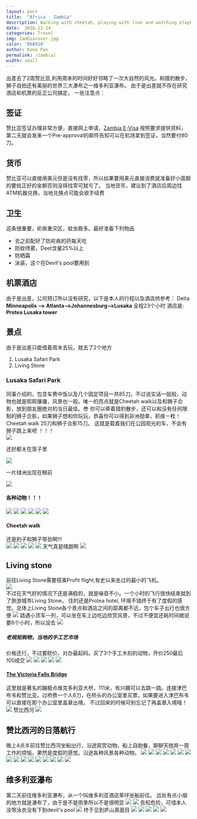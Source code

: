 ```yaml
---
layout: post
title:  "Africa - Zambia"
description: Walking with cheetah, playing with lion and watching elephents massage? This is amazing Zambia 
date:  2016-12-14 
categories: Travel
img: Zambiacover.jpg
color: 'D68910'
author: Kane Pan
permalink: /zambia/
width: small
---
```


出差去了2周赞比亚,利用周末的时间好好邻略了一次大自然的风光。和猎豹散步，狮子自拍还有美丽的世界三大瀑布之一维多利亚瀑布。
由于是出差就不存在研究酒店和机票的反正公司搞定。 一些注意点：
## 签证 
赞比亚签证办理非常方便，直接网上申请，[Zambia E-Visa](http://evisa.zambiaimmigration.gov.zm/#/) 按照要求提供资料，第二天就会发来一个Pre-approval的邮件告知可以在机场拿到签证，当然要付80刀。
## 货币
赞比亚可以直接用美元但是没有找零，所以如果要用美元直接消费就准备好小面额的要给正好的金额否则没得找零可就亏了。
当地货币，建议到了酒店后周边找ATM机器兑换，当地兑换点可能会收手续费
## 卫生
这条很重要，疟疾重灾区，蚊虫极多。最好准备下列物品
+  去之前配好了防疟疾的药每天吃
+  防蚊喷雾，Deet含量25%以上
+  防晒霜
+  泳装，这个在Devil's pool要用到
## 机票酒店
由于是出差，公司预订所以没有研究，以下是本人的行程以及酒店供参考：
Delta **Minneapolis --> Atlanta-->Johannesburg-->Lusaka** 全程23个小时
酒店是: **Protea Lusaka tower**
## 景点
由于是出差只能借着周末去玩，就去了2个地方
1. Lusaka Safari Park
2. Living Stone

### Lusaka Safari Park
同事介绍的，包含车费中饭以及几个固定项目一共85刀。不过说实话一般般，动物也就是熙熙攘攘，风景也一般。唯一的亮点就是Cheetah walk以及和狮子合影，放到朋友圈绝对的当日最佳。:sunglasses: 你可以牵着猎豹散步，还可以和没有任何限制的狮子合影，如果狮子想和你玩玩，恭喜你可以得到非洲勋章，抓痕一枚！
Cheetah walk 25刀和狮子合影15刀。
这就是载着我们在公园观光的车，不会有狮子跳上来吧 ！！！<br>
![](http://oia60e120.bkt.clouddn.com/PHJ_1599.jpg) 

还好都关在笼子里<br>

![](http://oia60e120.bkt.clouddn.com/PHJ_1609.jpg)

一片绿洲出现在眼前

![](http://oia60e120.bkt.clouddn.com/PHJ_1640.jpg) 

#### 各种动物！！！<br>
![](http://oia60e120.bkt.clouddn.com/PHJ_1617.jpg) 
![](http://oia60e120.bkt.clouddn.com/PHJ_1637.jpg) 
![](http://oia60e120.bkt.clouddn.com/PHJ_1669.jpg)
![](http://oia60e120.bkt.clouddn.com/PHJ_1699.jpg)
![](http://oia60e120.bkt.clouddn.com/PHJ_1723.jpg)
![](http://oia60e120.bkt.clouddn.com/PHJ_1731.jpg)
#### Cheetah walk
还是豹子和狮子带劲啊!!! <br>
![](http://oia60e120.bkt.clouddn.com/PHJ_1751.jpg)
![](http://oia60e120.bkt.clouddn.com/PHJ_1793.jpg)
![](http://oia60e120.bkt.clouddn.com/PHJ_2056.jpg)
![](http://oia60e120.bkt.clouddn.com/PHJ_2057.jpg)
![](http://oia60e120.bkt.clouddn.com/PHJ_2151.jpg)
天气真是晴朗啊
![](http://oia60e120.bkt.clouddn.com/PHJ_2146.jpg)

## Living stone 
前往Living Stone需要搭乘Profit flight,有史以来坐过的最小的飞机。<br>
![](http://oia60e120.bkt.clouddn.com/flight.jpg) <br>
不过在天气好的情况下还是满稳的，就是噪音不小。一个小时的飞行很快结束就到了旅游城市Living Stone， 住的还是Protea hotel, 环境不错终于有了度假的感觉。总体上Living Stone各个景点和酒店之间的距离都不远，包个车子出行也很方便
![](http://oia60e120.bkt.clouddn.com/PHJ_2206.jpg)
路遇小货车一列，可以坐在车上边吃边欣赏风景，不过不便宜还耗时间据说要6个小时，所以没去
![](http://oia60e120.bkt.clouddn.com/PHJ_2208.jpg)
##### 老规矩购物，当地的手工艺市场
价格还行，不过要砍价，对办最起码。买了3个手工木刻的动物，开价250最后100成交
![](http://oia60e120.bkt.clouddn.com/PHJ_2214.jpg)
![](http://oia60e120.bkt.clouddn.com/PHJ_2216.jpg)
![](http://oia60e120.bkt.clouddn.com/PHJ_2217.jpg)
![](http://oia60e120.bkt.clouddn.com/PHJ_2220.jpg)
![](http://oia60e120.bkt.clouddn.com/PHJ_2224.jpg)
#### [The Victoria Falls Bridge](http://www.victoriafalls-guide.net/victoria-falls-bridge.html)
这里就是著名的蹦极点维克多利亚大桥，111米，有兴趣可以去跳一跳。连接津巴布韦和赞比亚。过桥费一个人6刀，在桥头的办公室里买票，如果要进入津巴布韦可以直接在那个办公室里盖章出境。 不过回来的时候可别忘记了再盖章入境哦！
![](http://oia60e120.bkt.clouddn.com/PHJ_2237.jpg)
赞比西河
![](http://oia60e120.bkt.clouddn.com/PHJ_2239.jpg)
## 赞比西河的日落航行
晚上4点半前往赞比西河坐船出行，沿途观赏动物，船上自助餐，聊聊天抛弃一周工作的烦恼，果然是度假的感觉。沿途各种风景各种动物。
![](http://oia60e120.bkt.clouddn.com/PHJ_2307.jpg)
![](http://oia60e120.bkt.clouddn.com/PHJ_2322.jpg)
![](http://oia60e120.bkt.clouddn.com/PHJ_2341.jpg)
![](http://oia60e120.bkt.clouddn.com/PHJ_2350.jpg)
![](http://oia60e120.bkt.clouddn.com/PHJ_2358.jpg)
![](http://oia60e120.bkt.clouddn.com/PHJ_2443.jpg)
![](http://oia60e120.bkt.clouddn.com/PHJ_2455.jpg)
![](http://oia60e120.bkt.clouddn.com/PHJ_2469.jpg)
![](http://oia60e120.bkt.clouddn.com/PHJ_2476.jpg)
![](http://oia60e120.bkt.clouddn.com/PHJ_2587.jpg)
![](http://oia60e120.bkt.clouddn.com/PHJ_2615.jpg)
![](http://oia60e120.bkt.clouddn.com/PHJ_2690.jpg)
![](http://oia60e120.bkt.clouddn.com/PHJ_2701.jpg)
![](http://oia60e120.bkt.clouddn.com/PHJ_2713.jpg)
![](http://oia60e120.bkt.clouddn.com/PHJ_2805.jpg)
![](http://oia60e120.bkt.clouddn.com/PHJ_2810.jpg)
## 维多利亚瀑布
第二天前往维多利亚瀑布，从一个叫维多利亚酒店草坪坐船前往。
远处有点小烟的地方就是瀑布了，由于是不是雨季所以不是很明显
![](http://oia60e120.bkt.clouddn.com/PHJ_2824.jpg)
![](http://oia60e120.bkt.clouddn.com/PHJ_2826.jpg)
告知危险，可惜本人没带泳衣没有下到devil's pool
![](http://oia60e120.bkt.clouddn.com/PHJ_2853.jpg)
终于见到庐山真面目
![](http://oia60e120.bkt.clouddn.com/PHJ_2864.jpg)
![](http://oia60e120.bkt.clouddn.com/PHJ_2868.jpg)
![](http://oia60e120.bkt.clouddn.com/PHJ_2869.jpg)
![](http://oia60e120.bkt.clouddn.com/PHJ_2872.jpg)
![](http://oia60e120.bkt.clouddn.com/PHJ_2873.jpg)

<style>
.page-container {max-width: 1100px}
</style>


